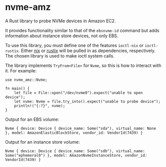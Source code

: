 # nvme-amz

A Rust library to probe NVMe devices in Amazon EC2.

It provides functionality similar to that of the `ebsnvme-id` command but adds information about instance store devices, not only EBS.

To use this library, you must define one of the features `ioctl-nix` or `ioctl-rustix`. Either [nix](https://crates.io/crates/nix) or [rustix](https://crates.io/crates/rustix) will be pulled in as dependencies, respectively. The chosen library is used to make ioctl system calls.

The library implements `TryFrom<File>` for `Nvme`, so this is how to interact with it. For example:

```
use nvme_amz::Nvme;

fn main() {
    let file = File::open("/dev/nvme0").expect("unable to open device");
    let nvme: Nvme = file.try_into().expect("unable to probe device");
    println!("{:?}", nvme);
}
```

Output for an EBS volume:

```
Nvme { device: Device { device_name: Some("sda"), virtual_name: None }, model: AmazonElasticBlockStore, vendor_id: VendorId(7439) }
```

Output for an instance store volume:

```
Nvme { device: Device { device_name: Some("sdb"), virtual_name: Some("ephemeral0") }, model: AmazonNvmeInstanceStore, vendor_id: VendorId(7439) }
```
